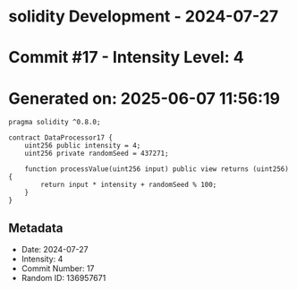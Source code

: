 ﻿# solidity Development - 2024-07-27
# Commit #17 - Intensity Level: 4
# Generated on: 2025-06-07 11:56:19
```solidity
pragma solidity ^0.8.0;

contract DataProcessor17 {
    uint256 public intensity = 4;
    uint256 private randomSeed = 437271;

    function processValue(uint256 input) public view returns (uint256) {
        return input * intensity + randomSeed % 100;
    }
}
```
## Metadata
- Date: 2024-07-27
- Intensity: 4
- Commit Number: 17
- Random ID: 136957671
